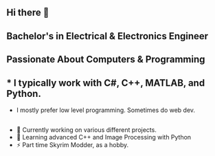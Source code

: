 ## Hi there 👋

## Bachelor's in Electrical & Electronics Engineer
## Passionate About Computers & Programming

## * I typically work with C#, C++, MATLAB, and Python.
* I mostly prefer low level programming. Sometimes do web dev.

##
- 🔭 Currently working on various different projects.
- 🌱 Learning advanced C++ and Image Processing with Python
- ⚡ Part time Skyrim Modder, as a hobby.
